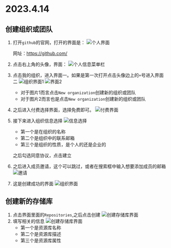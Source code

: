 # 2023.4.14

## 创建组织或团队

1. 打开`github`的官网，打开的界面是：
 ![个人界面](D:\桌面文件\picture\个人界面.png)
  
   网址：<https://github.com/>
2. 点击右上角的头像，界面：
![个人信息菜单栏](D:\桌面文件\picture\个人信息菜单栏.png)
3. 点击我的组织，进入界面一。如果是第一次打开点击头像边上的`+`号进入界面二
 ![组织界面1](D:\桌面文件\picture\组织界面1.png)
 ![界面2](D:\桌面文件\picture\界面2.png)

    * 对于图片1而言点击`New organization`创建新的组织或团队
    * 对于图片2而言也是点击`New organization`创建新的组织或团队
4. 之后进入付费选择界面，选择免费即可。
![付费界面](D:\桌面文件\picture\界面3.png)
5. 接下来进入组织信息选择
![信息选择](D:\桌面文件\picture\界面4.png)

    * 第一个是在组织的名称
    * 第二个是组织中的联系邮箱
    * 第三个是组织的性质，是个人的还是企业的

    之后勾选同意协议，点击建立
6. 之后进入成员邀请，这个可以跳过，或者在搜索框中输入想要添加成员的邮箱
![邀请](D:\桌面文件\picture\界面5.png)
7. 这是创建成功的界面
![组织界面](D:\桌面文件\picture\界面6.png)

## 创建新的存储库

1. 点击界面里面的`Repositories`,之后点击创建
![创建存储库界面](D:\桌面文件\picture\界面7.png)
2. 填写相关的信息
![创建存储库界面](D:\桌面文件\picture\界面8.png)
    * 第一个是资源库名称
    * 第二个是资源库描述
    * 第三个是资源库属性
